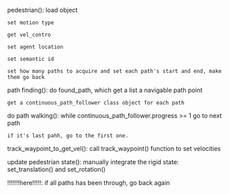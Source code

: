  pedestrian():
    load object

    set motion type

    get vel_contro

    set agent location

    set semantic id

    set how many paths to acquire and set each path's start and end, make them go back


path finding():
    do found_path, which get a list a navigable path point

    get a continuous_path_follower class object for each path

do path walking():
    while continuous_path_follower.progress >= 1 go to next path

    if it's last pahh, go to the first one.

track_waypoint_to_get_vel():
    call track_waypoint() function to set velocities

update pedestrian state():
    manually integrate the rigid state: set_translation() and set_rotation()

!!!!!!!here!!!!!:
if all paths has been through, go back again
